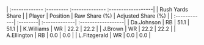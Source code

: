 | :------------- :--------- :-------------- :------------------|
|                       Rush Yards Share                       |
| Player       | Position | Raw Share (%) | Adjusted Share (%) |
| :------------| :--------| :-------------| :------------------|
| Da.Johnson   | RB       | 51.1          | 51.1               |
| K.Williams   | WR       | 22.2          | 22.2               |
| J.Brown      | WR       | 22.2          | 22.2               |
| A.Ellington  | RB       | 0.0           | 0.0                |
| L.Fitzgerald | WR       | 0.0           | 0.0                |